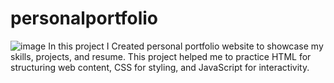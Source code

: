 # personalportfolio
![image](https://github.com/MRCET-02/personalportfolio/assets/121389430/fd81fa97-24a2-48ba-a5d0-f40f7c0d08d2)
In this project I Created  personal portfolio website to showcase my skills, projects, and resume. This project  helped me to  practice HTML for structuring web content, CSS for styling, and JavaScript for interactivity.
